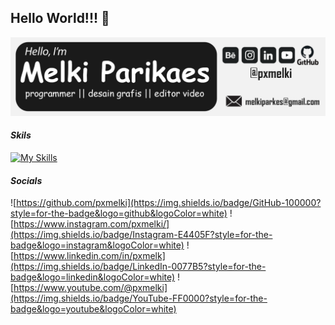 ## Hello World!!! 👋
![melki](img/profile%20header.png)
<!--
**pxmelki/pxmelki** is a ✨ _special_ ✨ repository because its `README.md` (this file) appears on your GitHub profile.

Here are some ideas to get you started:

- 🔭 I’m currently working on ...
- 🌱 I’m currently learning ...
- 👯 I’m looking to collaborate on ...
- 🤔 I’m looking for help with ...
- 💬 Ask me about ...
- 📫 How to reach me: ...
- 😄 Pronouns: ...
- ⚡ Fun fact: ...
-->
#### *Skils* 

[![My Skills](https://skillicons.dev/icons?i=java,python,html,css,javascrip,oracle&theme=light)](https://skillicons.dev)


#### ***Socials***
![https://github.com/pxmelki](https://img.shields.io/badge/GitHub-100000?style=for-the-badge&logo=github&logoColor=white) ![https://www.instagram.com/pxmelki/](https://img.shields.io/badge/Instagram-E4405F?style=for-the-badge&logo=instagram&logoColor=white) ![https://www.linkedin.com/in/pxmelk](https://img.shields.io/badge/LinkedIn-0077B5?style=for-the-badge&logo=linkedin&logoColor=white) ![https://www.youtube.com/@pxmelki](https://img.shields.io/badge/YouTube-FF0000?style=for-the-badge&logo=youtube&logoColor=white)

